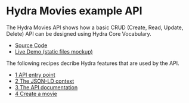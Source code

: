 # Hydra Movies example API

The Hydra Movies API shows how a basic CRUD (Create, Read, Update, Delete) API can be designed using Hydra Core Vocabulary.

  * [Source Code](https://github.com/HydraCG/api-examples/tree/master/movies)
  * [Live Demo (static files mockup)](https://hydra-movies.herokuapp.com/)

The following recipes decribe Hydra features that are used by the API.

  * [1 API entry point](./entry-point.md)
  * [2 The JSON-LD context](./context.md)
  * [3 The API documentation](./api-doc.md)
  * [4 Create a movie](./create-movie.md)

